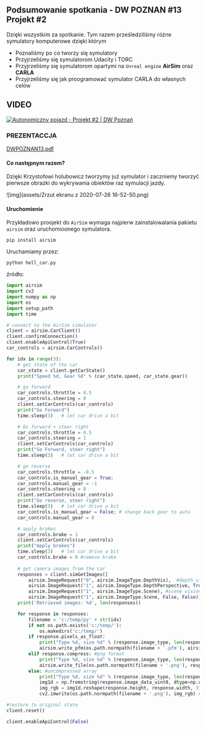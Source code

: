 

## Podsumowanie spotkania - DW POZNAN #13 Projekt #2

Dzięki wszystkim za spotkanie.  Tym razem prześledziliśmy różne symulatory komputerowe dzięki którym 

* Poznaliśmy po co tworzy się symulatory
* Przyjrzeliśmy się symulatorom Udacity i TORC
* Przyjrzeliśmy się symulatorom opartymi na `Unreal engine` **AirSim** oraz **CARLA**
* Przyjrzeliśmy się jak proogramować symulator CARLA do własnych celów

## VIDEO

[![Autonomiczny pojazd - Projekt #2 | DW Poznań](http://img.youtube.com/vi/Hh4UfDU6Gpk/0.jpg)](https://youtu.be/Hh4UfDU6Gpk?list=PLa8KbhSQZVUhFsfa2Por7p10Oo8LKoBmD)

### PREZENTACCJA

[DWPOZNAN13.pdf](https://github.com/dataworkshop/dw-poznan-project/blob/master/spotkania/2020-07-23/DWPOZNAN_13.pdf)

#### Co następnym razem?

Dzięki Krzystofowi holubowicz tworzymy już symulator i zaczniemy tworzyć pierwsze obrazki do wykrywania obiektów raz symulacji jazdy. 

![img](assets/Zrzut ekranu z 2020-07-26 16-52-50.png)



#### Uruchomienie

Przykładowo proojekt do `AirSim` wymaga najpierw zainstalowalania pakietu `airsim` oraz uruchomioonego symulatora.

```
pip install airsim
```

Uruchamiamy przez:

```
python hell_car.py
```

źródło:

```python
import airsim
import cv2
import numpy as np
import os
import setup_path 
import time

# connect to the AirSim simulator 
client = airsim.CarClient()
client.confirmConnection()
client.enableApiControl(True)
car_controls = airsim.CarControls()

for idx in range(3):
    # get state of the car
    car_state = client.getCarState()
    print("Speed %d, Gear %d" % (car_state.speed, car_state.gear))

    # go forward
    car_controls.throttle = 0.5
    car_controls.steering = 0
    client.setCarControls(car_controls)
    print("Go Forward")
    time.sleep(3)   # let car drive a bit

    # Go forward + steer right
    car_controls.throttle = 0.5
    car_controls.steering = 1
    client.setCarControls(car_controls)
    print("Go Forward, steer right")
    time.sleep(3)   # let car drive a bit

    # go reverse
    car_controls.throttle = -0.5
    car_controls.is_manual_gear = True;
    car_controls.manual_gear = -1
    car_controls.steering = 0
    client.setCarControls(car_controls)
    print("Go reverse, steer right")
    time.sleep(3)   # let car drive a bit
    car_controls.is_manual_gear = False; # change back gear to auto
    car_controls.manual_gear = 0  

    # apply brakes
    car_controls.brake = 1
    client.setCarControls(car_controls)
    print("Apply brakes")
    time.sleep(3)   # let car drive a bit
    car_controls.brake = 0 #remove brake
    
    # get camera images from the car
    responses = client.simGetImages([
        airsim.ImageRequest("0", airsim.ImageType.DepthVis),  #depth visualization image
        airsim.ImageRequest("1", airsim.ImageType.DepthPerspective, True), #depth in perspective projection
        airsim.ImageRequest("1", airsim.ImageType.Scene), #scene vision image in png format
        airsim.ImageRequest("1", airsim.ImageType.Scene, False, False)])  #scene vision image in uncompressed RGB array
    print('Retrieved images: %d', len(responses))

    for response in responses:
        filename = 'c:/temp/py' + str(idx)
        if not os.path.exists('c:/temp/'):
            os.makedirs('c:/temp/')
        if response.pixels_as_float:
            print("Type %d, size %d" % (response.image_type, len(response.image_data_float)))
            airsim.write_pfm(os.path.normpath(filename + '.pfm'), airsim.get_pfm_array(response))
        elif response.compress: #png format
            print("Type %d, size %d" % (response.image_type, len(response.image_data_uint8)))
            airsim.write_file(os.path.normpath(filename + '.png'), response.image_data_uint8)
        else: #uncompressed array
            print("Type %d, size %d" % (response.image_type, len(response.image_data_uint8)))
            img1d = np.fromstring(response.image_data_uint8, dtype=np.uint8) # get numpy array
            img_rgb = img1d.reshape(response.height, response.width, 3) # reshape array to 3 channel image array H X W X 3
            cv2.imwrite(os.path.normpath(filename + '.png'), img_rgb) # write to png 

#restore to original state
client.reset()

client.enableApiControl(False)
```

